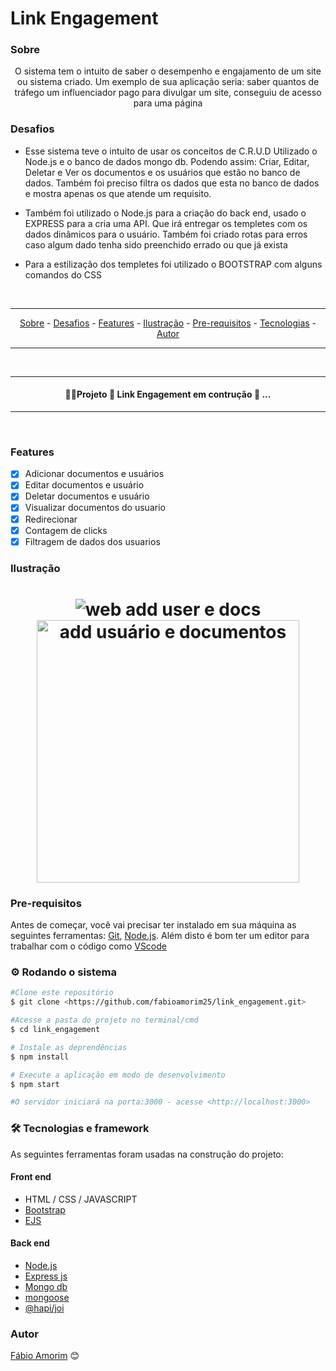 # Link Engagement

### Sobre

<p align="center"> O sistema tem o intuito de saber o desempenho e engajamento de um site ou sistema criado. Um exemplo de sua aplicação seria: saber quantos de tráfego um influenciador pago para divulgar um site, conseguiu de acesso para uma página</p>

### Desafios

<div>

- Esse sistema teve o intuito de usar os conceitos de C.R.U.D Utilizado o Node.js e o banco de dados mongo db. Podendo assim: Criar, Editar, Deletar e Ver os documentos e os usuários que estão no banco de dados. Também foi preciso filtra os dados que esta no banco de dados e mostra apenas os que atende um requisito.

- Também foi utilizado o Node.js para a criação do back end, usado o EXPRESS para a cria uma API. Que irá entregar os templetes com os dados dinâmicos para o usuário. Também foi criado rotas para erros caso algum dado tenha sido preenchido errado ou que já exista

- Para a estilização dos templetes foi utilizado o BOOTSTRAP com alguns comandos do CSS 
</div>

<br>

<hr>
  <p align="center">
    <a href ="#sobre">Sobre</a> -
    <a href ="#desafios">Desafios</a> -
    <a href ="#features">Features</a> -
    <a href ="#ilustração">Ilustração</a> - 
    <a href ="#pre-requisitos">Pre-requisitos</a> -
    <a href ="#tecnologias">Tecnologias</a> -
    <a href ="#autor">Autor</a>
  </p>
<hr>

<br>

<hr>
<h4 align = "center">
 👷‍♂️Projeto 🚧 Link Engagement em contrução 🚧 ...
</h4>
<hr>

<br>

### Features 

- [x] Adicionar documentos e usuários
- [x] Editar documentos e usuário
- [x] Deletar documentos e usuário
- [x] Visualizar documentos do usuario
- [x] Redirecionar
- [x] Contagem de clicks
- [x] Filtragem de dados dos usuarios

### Ilustração

<h1 align= "center">
  <img title="web add user e docs" src ="./github/add_user_e_doc.gif"/>
  <img style="width:15em" title="add usuário e documentos" src ="./github/crud.gif"/>
</h1>

### Pre-requisitos

Antes de começar, você vai precisar ter instalado em sua máquina as seguintes ferramentas:
[Git](https://git-scm.com), [Node.js](https://nodejs.org/en/).
Além disto é bom ter um editor para trabalhar com o código como [VScode](https://code.visualstudio.com/)

### ⚙️ Rodando o sistema

```bash
#Clone este repositório
$ git clone <https://github.com/fabioamorim25/link_engagement.git>

#Acesse a pasta do projeto no terminal/cmd
$ cd link_engagement

# Instale as deprendências
$ npm install

# Execute a aplicação em modo de desenvolvimento
$ npm start

#O servidor iniciará na porta:3000 - acesse <http://localhost:3000>
```

### 🛠️ Tecnologias e framework

As seguintes ferramentas foram usadas na construção do projeto:

#### Front end
- HTML / CSS / JAVASCRIPT
- [Bootstrap](https://getbootstrap.com/docs/5.1/getting-started/introduction/)
- [EJS](https://ejs.co/#install)

#### Back end
- [Node.js](https://nodejs.org/en/)
- [Express js](https://expressjs.com/pt-br/)
- [Mongo db](https://www.mongodb.com/pt-br/what-is-mongodb)
- [mongoose](https://mongoosejs.com/)
- [@hapi/joi](https://hapi.dev/tutorials/validation/?lang=en_US)


### Autor

[Fábio Amorim](https://linkedin.com/in/fabio-amorim-4545011a1) 😊
